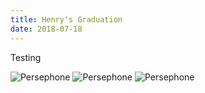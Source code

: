 ```yaml
---
title: Henry's Graduation
date: 2018-07-18
---
```


Testing

![Persephone](/images/gallery/img1.png)
![Persephone](/images/gallery/img1.png)
![Persephone](/images/gallery/img1.png)
